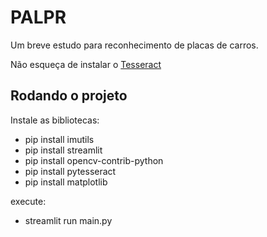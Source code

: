 # PALPR
Um breve estudo para reconhecimento de placas de carros.

Não esqueça de instalar o [Tesseract](https://github.com/UB-Mannheim/tesseract/wiki)

## Rodando o projeto
Instale as bibliotecas:
- pip install imutils
- pip install streamlit
- pip install opencv-contrib-python
- pip install pytesseract
- pip install matplotlib

execute:

- streamlit run main.py